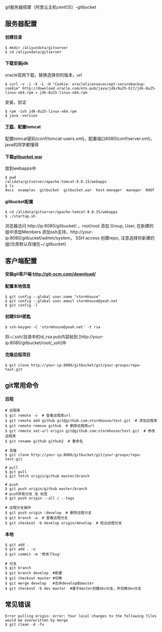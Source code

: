 git服务器搭建（阿里云主机centOS）-gitbucket

## 服务器配置
#### 创建目录

```
$ mkdir /aliyundata/gitserver
$ cd /aliyundata/gitserver
```

#### 下载安装jdk
oracle官网下载，替换选择你的版本，url

```
$ curl -v -j -k -L -H "Cookie: oraclelicense=accept-securebackup-cookie" http://download.oracle.com/otn-pub/java/jdk/8u25-b17/jdk-8u25-linux-x64.rpm > jdk-8u25-linux-x64.rpm
```

安装，验证

```
$ rpm -ivh jdk-8u25-linux-x64.rpm
$ java -version
```

#### [下载](http://ftp.meisei-u.ac.jp/mirror/apache/dist/tomcat/tomcat-8/v8.0.15/bin/apache-tomcat-8.0.15.tar.gz)、配置tomcat

配置tomcat密码(conf/tomcat-users.xml)，配置端口8080(conf/server.xml)，java的同学都懂得

#### 下载[gitbucket.war](https://github.com/takezoe/gitbucket/releases/tag/2.6)

放到webapps中

```
$ pwd
/alidata/gitserver/apache-tomcat-8.0.15/webapps
$ ls
docs  examples  gitbucket  gitbucket.war  host-manager  manager  ROOT
```

#### gitbucket配置

```
$ cd /alidata/gitserver/apache-tomcat-8.0.15/webapps
$ ./startup.sh
```
浏览器访问  http://ip:8080/gitbucket/ ，root/root
添加 Group, User, 在新建的组中添加Members
添加ssh支持，http://your-ip:8080/gitbucket/admin/system， SSH access
创建repo, 注意选择你新建的组(仓库默认存储在~/.gitbucket)

## 客户端配置
#### 安装git客户端 http://git-scm.com/download/
#### 配置本地信息
``` shell
$ git config --global user.name "stormhouse"
$ git config --global user.email stormhouse@yeah.net
$ git config -l
```
#### 创建SSH密匙
```
$ ssh-keygen -C 'stormhouse@yeah.net' -t rsa
```
将~/.ssh/目录中的id_rsa.pub内容粘到 [http://your-ip:8080/gitbucket/root/_ssh]中

#### 克隆远程项目
```
$ git clone http://your-ip:8080/gitbucket/git/your-groupv/repo-test.git
```

## git常用命令
#### 远程
```
# 远程库
$ git remote -v  # 查看远程库url
$ git remote add github git@github.com:stormhouse/test.git  # 添加远程库
$ git remote remove github  # 删除远程库url
$ git remote set-url origin git@github.com:stormhouse/test.git  # 修改远程库
$ git rename github github2  # 重命名

# 克隆
$ git clone http://your-ip:8080/gitbucket/git/your-groupv/repo-test.git

# pull
$ git pull
$ git fetch origin/github master/branch

# push
$ git push origin/github master/branch
# push所有分支 及 标签
$ git push origin --all / --tags

# 远程分支操作
$ git push origin :develop  # 删除远程分支
$ git branch -a  # 查看远程分支
$ git checkout -b develop origin/develop  # 检出远程分支
```
#### 本地
```
$ git add .
$ git add . -u
$ git commit -m '修改了bug'

# 分支
$ git branch
$ git branch develop  #新建
$ git checkout master #切换
$ git merge develop   #合并develop到master
$ git checkout -b dev master  #基于master创建dev分支，并切换dev分支
```

## 常见错误
```
Error pulling origin: error: Your local changes to the following files would be overwritten by merge
$ git clean -d -fx
```
